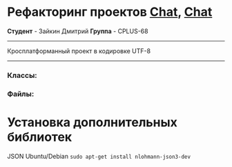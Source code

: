 # Рефакторинг проектов [Chat](https://github.com/DmitryVic/Chat-make-build), [Chat](https://github.com/DmitryVic/Chat-HW-Project)

**Студент** - Зайкин Дмитрий
**Группа** - CPLUS-68


---

Кросплатформанный проект в кодировке UTF-8

---

### Классы:


### Файлы:


# Установка дополнительных библиотек
JSON Ubuntu/Debian
`sudo apt-get install nlohmann-json3-dev`